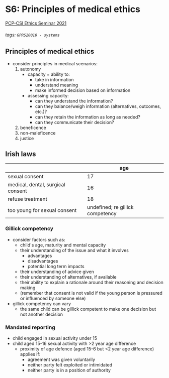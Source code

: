 # S6: Principles of medical ethics
[PCP-CSI Ethics Seminar 2021](https://brightspace.ucd.ie/d2l/le/content/157913/viewContent/1718465/View)
###### tags: `GPRS20010 - systems`

## Principles of medical ethics
- consider principles in medical scenarios:
    1. autonomy
        - capacity = ability to:
            - take in information
            - understand meaning
            - make informed decision based on information
        - assessing capacity:
            - can they understand the information?
            - can they balance/weigh information (alternatives, outcomes, etc.)?
            - can they retain the information as long as needed?
            - can they communicate their decision?
    2. beneficence
    3. non-maleficence
    4. justice

## Irish laws

|          | age |
| -------- | --- | 
| sexual consent | 17 |
| medical, dental, surgical consent | 16 |
| refuse treatment | 18 |
| too young for sexual consent | undefined; re gillick competency |

### Gillick competency
- consider factors such as:
    - child's age, maturity and mental capacity
    - their understanding of the issue and what it involves
        - advantages
        - disadvantages
        - potential long term impacts
    - their understanding of advice given
    - their understanding of alternatives, if available
    - their ability to explain a rationale around their reasoning and decision making
    - (remember that consent is not valid if the young person is pressured or influenced by someone else)
- gillick competency can vary
    - the same child can be gillick competent to make one decision but not another decision

### Mandated reporting
- child engaged in sexual activity under 15
- child aged 15-16 sexual activity with >2 year age difference
    - proximity of age defence (aged 15-6 but <2 year age difference) applies if:
        - agreement was given voluntarily
        - neither party felt exploited or intimidated
        - neither party is in a position of authority

